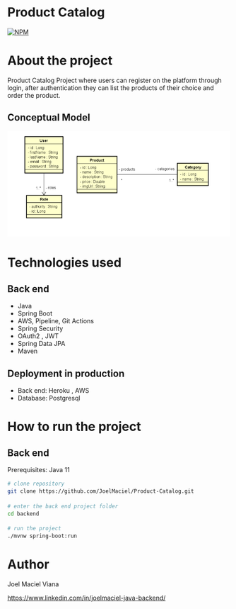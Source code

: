 # Product Catalog

[![NPM](https://img.shields.io/npm/l/react)](https://github.com/JoelMaciel/Product-Catalog/blob/readm/LICENCE)

# About the project

Product Catalog Project where users can register on the platform through login, after authentication they can list the products of their choice and order the product.

## Conceptual Model

![Conceptual Model](https://github.com/JoelMaciel/Product-Catalog/blob/readm/backend/assets/modelo-conceitual-catalof.png)

# Technologies used

## Back end

- Java
- Spring Boot
- AWS, Pipeline, Git Actions
- Spring Security
- OAuth2 , JWT
- Spring Data JPA
- Maven

## Deployment in production

- Back end: Heroku , AWS
- Database: Postgresql

# How to run the project

## Back end

Prerequisites: Java 11

```bash
# clone repository
git clone https://github.com/JoelMaciel/Product-Catalog.git

# enter the back end project folder
cd backend

# run the project
./mvnw spring-boot:run
```


# Author

Joel Maciel Viana

https://www.linkedin.com/in/joelmaciel-java-backend/
